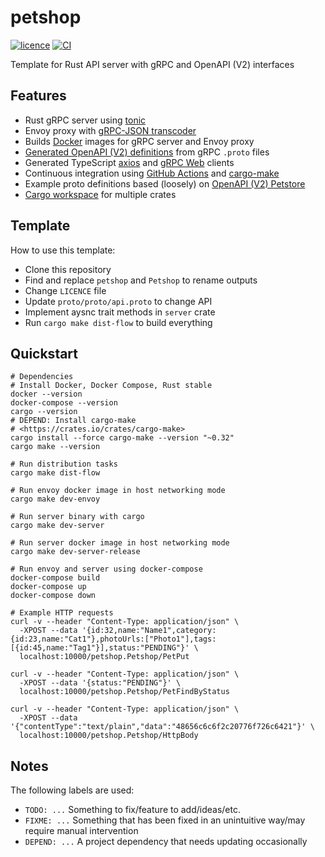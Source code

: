 # petshop

[![licence](https://img.shields.io/github/license/mojzu/petshop?label=licence)](https://github.com/mojzu/petshop/blob/master/LICENCE)
[![CI](https://github.com/mojzu/petshop/workflows/CI/badge.svg?branch=main)](https://github.com/mojzu/petshop/actions/workflows/ci.yml)

Template for Rust API server with gRPC and OpenAPI (V2) interfaces

## Features

- Rust gRPC server using [tonic](https://github.com/hyperium/tonic)
- Envoy proxy with [gRPC-JSON transcoder](https://www.envoyproxy.io/docs/envoy/latest/configuration/http/http_filters/grpc_json_transcoder_filter)
- Builds [Docker](https://docs.docker.com/reference/) images for gRPC server and Envoy proxy
- [Generated OpenAPI (V2) definitions](https://github.com/grpc-ecosystem/grpc-gateway) from gRPC `.proto` files
- Generated TypeScript [axios](https://github.com/axios/axios) and [gRPC Web](https://github.com/grpc/grpc-web) clients
- Continuous integration using [GitHub Actions](https://github.com/features/actions)
  and [cargo-make](https://github.com/sagiegurari/cargo-make)
- Example proto definitions based (loosely) on [OpenAPI (V2) Petstore](https://petstore.swagger.io/#/)
- [Cargo workspace](https://doc.rust-lang.org/book/ch14-03-cargo-workspaces.html) for multiple crates

## Template

How to use this template:

- Clone this repository
- Find and replace `petshop` and `Petshop` to rename outputs
- Change `LICENCE` file
- Update `proto/proto/api.proto` to change API
- Implement aysnc trait methods in `server` crate
- Run `cargo make dist-flow` to build everything

## Quickstart

```shell
# Dependencies
# Install Docker, Docker Compose, Rust stable
docker --version
docker-compose --version
cargo --version
# DEPEND: Install cargo-make
# <https://crates.io/crates/cargo-make>
cargo install --force cargo-make --version "~0.32"
cargo make --version

# Run distribution tasks
cargo make dist-flow

# Run envoy docker image in host networking mode
cargo make dev-envoy

# Run server binary with cargo
cargo make dev-server

# Run server docker image in host networking mode
cargo make dev-server-release

# Run envoy and server using docker-compose
docker-compose build
docker-compose up
docker-compose down

# Example HTTP requests
curl -v --header "Content-Type: application/json" \
  -XPOST --data '{id:32,name:"Name1",category:{id:23,name:"Cat1"},photoUrls:["Photo1"],tags:[{id:45,name:"Tag1"}],status:"PENDING"}' \
  localhost:10000/petshop.Petshop/PetPut

curl -v --header "Content-Type: application/json" \
  -XPOST --data '{status:"PENDING"}' \
  localhost:10000/petshop.Petshop/PetFindByStatus

curl -v --header "Content-Type: application/json" \
  -XPOST --data '{"contentType":"text/plain","data":"48656c6c6f2c20776f726c6421"}' \
  localhost:10000/petshop.Petshop/HttpBody
```

## Notes

The following labels are used:

- `TODO: ...` Something to fix/feature to add/ideas/etc.
- `FIXME: ...` Something that has been fixed in an unintuitive way/may require manual intervention
- `DEPEND: ...` A project dependency that needs updating occasionally
